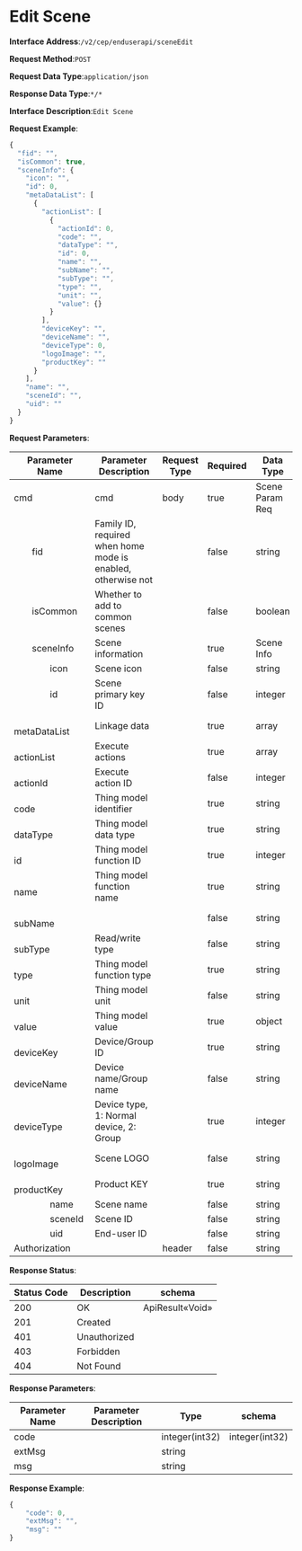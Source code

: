 # Edit Scene


**Interface Address**:`/v2/cep/enduserapi/sceneEdit`


**Request Method**:`POST`


**Request Data Type**:`application/json`


**Response Data Type**:`*/*`


**Interface Description**:`Edit Scene`



**Request Example**:


```javascript
{
  "fid": "",
  "isCommon": true,
  "sceneInfo": {
    "icon": "",
    "id": 0,
    "metaDataList": [
      {
        "actionList": [
          {
            "actionId": 0,
            "code": "",
            "dataType": "",
            "id": 0,
            "name": "",
            "subName": "",
            "subType": "",
            "type": "",
            "unit": "",
            "value": {}
          }
        ],
        "deviceKey": "",
        "deviceName": "",
        "deviceType": 0,
        "logoImage": "",
        "productKey": ""
      }
    ],
    "name": "",
    "sceneId": "",
    "uid": ""
  }
}
```


**Request Parameters**:


| Parameter Name                                           | Parameter Description                                   | Request Type | Required | Data Type      | schema        |
| -------------------------------------------------------- | ------------------------------------------------------- | ------------ | -------- | -------------- | ------------- |
| cmd                                                      | cmd                                                     | body         | true     | Scene Param Req | Scene Param Req |
| &emsp;&emsp;fid                                          | Family ID, required when home mode is enabled, otherwise not | | false    | string         |               |
| &emsp;&emsp;isCommon                                     | Whether to add to common scenes                         |              | false    | boolean        |               |
| &emsp;&emsp;sceneInfo                                    | Scene information                                       |              | true     | Scene Info     | Scene Info    |
| &emsp;&emsp;&emsp;&emsp;icon                             | Scene icon                                              |              | false    | string         |               |
| &emsp;&emsp;&emsp;&emsp;id                               | Scene primary key ID                                    |              | false    | integer        |               |
| &emsp;&emsp;&emsp;&emsp;metaDataList                     | Linkage data                                            |              | true     | array          | Linkage Data  |
| &emsp;&emsp;&emsp;&emsp;&emsp;&emsp;actionList           | Execute actions                                         |              | true     | array          | Execute Action |
| &emsp;&emsp;&emsp;&emsp;&emsp;&emsp;&emsp;&emsp;actionId | Execute action ID                                       |              | false    | integer        |               |
| &emsp;&emsp;&emsp;&emsp;&emsp;&emsp;&emsp;&emsp;code     | Thing model identifier                                  |              | true     | string         |               |
| &emsp;&emsp;&emsp;&emsp;&emsp;&emsp;&emsp;&emsp;dataType | Thing model data type                                   |              | true     | string         |               |
| &emsp;&emsp;&emsp;&emsp;&emsp;&emsp;&emsp;&emsp;id       | Thing model function ID                                 |              | true     | integer        |               |
| &emsp;&emsp;&emsp;&emsp;&emsp;&emsp;&emsp;&emsp;name     | Thing model function name                               |              | true     | string         |               |
| &emsp;&emsp;&emsp;&emsp;&emsp;&emsp;&emsp;&emsp;subName  |                                                         |              | false    | string         |               |
| &emsp;&emsp;&emsp;&emsp;&emsp;&emsp;&emsp;&emsp;subType  | Read/write type                                         |              | false    | string         |               |
| &emsp;&emsp;&emsp;&emsp;&emsp;&emsp;&emsp;&emsp;type     | Thing model function type                               |              | true     | string         |               |
| &emsp;&emsp;&emsp;&emsp;&emsp;&emsp;&emsp;&emsp;unit     | Thing model unit                                        |              | false    | string         |               |
| &emsp;&emsp;&emsp;&emsp;&emsp;&emsp;&emsp;&emsp;value    | Thing model value                                       |              | true     | object         |               |
| &emsp;&emsp;&emsp;&emsp;&emsp;&emsp;deviceKey            | Device/Group ID                                         |              | true     | string         |               |
| &emsp;&emsp;&emsp;&emsp;&emsp;&emsp;deviceName           | Device name/Group name                                  |              | false    | string         |               |
| &emsp;&emsp;&emsp;&emsp;&emsp;&emsp;deviceType           | Device type, 1: Normal device, 2: Group                 |              | true     | integer        |               |
| &emsp;&emsp;&emsp;&emsp;&emsp;&emsp;logoImage            | Scene LOGO                                              |              | false    | string         |               |
| &emsp;&emsp;&emsp;&emsp;&emsp;&emsp;productKey           | Product KEY                                             |              | true     | string         |               |
| &emsp;&emsp;&emsp;&emsp;name                             | Scene name                                              |              | false    | string         |               |
| &emsp;&emsp;&emsp;&emsp;sceneId                          | Scene ID                                                |              | false    | string         |               |
| &emsp;&emsp;&emsp;&emsp;uid                              | End-user ID                                             |              | false    | string         |               |
| Authorization                                            |                                                         | header       | false    | string         |               |


**Response Status**:


| Status Code | Description  | schema          |
| ----------- | ------------ | --------------- |
| 200         | OK           | ApiResult«Void» |
| 201         | Created      |                 |
| 401         | Unauthorized |                 |
| 403         | Forbidden    |                 |
| 404         | Not Found    |                 |


**Response Parameters**:


| Parameter Name | Parameter Description | Type           | schema         |
| -------------- | --------------------- | -------------- | -------------- |
| code           |                      | integer(int32) | integer(int32) |
| extMsg         |                      | string         |                |
| msg            |                      | string         |                |


**Response Example**:
```javascript
{
	"code": 0,
	"extMsg": "",
	"msg": ""
}
```
